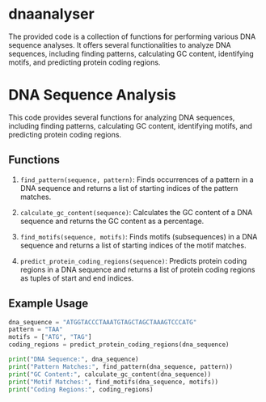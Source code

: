 # dnaanalyser
The provided code is a collection of functions for performing various DNA sequence analyses. It offers several functionalities to analyze DNA sequences, including finding patterns, calculating GC content, identifying motifs, and predicting protein coding regions.



# DNA Sequence Analysis

This code provides several functions for analyzing DNA sequences, including finding patterns, calculating GC content, identifying motifs, and predicting protein coding regions.

## Functions

1. `find_pattern(sequence, pattern)`: Finds occurrences of a pattern in a DNA sequence and returns a list of starting indices of the pattern matches.

2. `calculate_gc_content(sequence)`: Calculates the GC content of a DNA sequence and returns the GC content as a percentage.

3. `find_motifs(sequence, motifs)`: Finds motifs (subsequences) in a DNA sequence and returns a list of starting indices of the motif matches.

4. `predict_protein_coding_regions(sequence)`: Predicts protein coding regions in a DNA sequence and returns a list of protein coding regions as tuples of start and end indices.

## Example Usage

```python
dna_sequence = "ATGGTACCCTAAATGTAGCTAGCTAAAGTCCCATG"
pattern = "TAA"
motifs = ["ATG", "TAG"]
coding_regions = predict_protein_coding_regions(dna_sequence)

print("DNA Sequence:", dna_sequence)
print("Pattern Matches:", find_pattern(dna_sequence, pattern))
print("GC Content:", calculate_gc_content(dna_sequence))
print("Motif Matches:", find_motifs(dna_sequence, motifs))
print("Coding Regions:", coding_regions)

